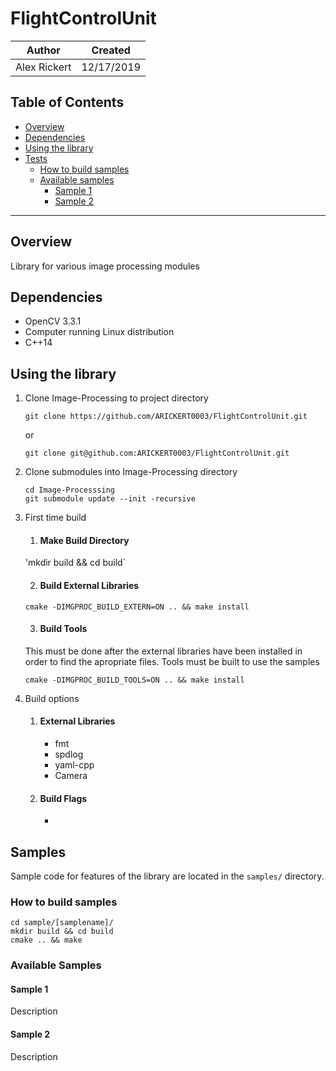 # FlightControlUnit

| Author | Created | 
| ------ | ------- |
| Alex Rickert | 12/17/2019 |

## Table of Contents

  - [Overview](#overview)
  - [Dependencies](#dependencies)
  - [Using the library](#using-the-library)
  - [Tests](#tests)
    - [How to build samples](#how-to-build-tests)
    - [Available samples](#available-tests)
      - [Sample 1](#sample1)
      - [Sample 2](#sample2)

---

## Overview

Library for various image processing modules

## Dependencies

- OpenCV 3.3.1
- Computer running Linux distribution
- C++14

## Using the library

1. Clone Image-Processing to project directory
   
    `git clone https://github.com/ARICKERT0003/FlightControlUnit.git`

    or 

    `git clone git@github.com:ARICKERT0003/FlightControlUnit.git`

2. Clone submodules into Image-Processing directory
    
    ```
    cd Image-Processsing
    git submodule update --init -recursive
    ```

3. First time build
   
    1. #### Make Build Directory
      
      'mkdir build && cd build`

    2. #### Build External Libraries

      `cmake -DIMGPROC_BUILD_EXTERN=ON .. && make install`

    3. #### Build Tools

      This must be done after the external libraries have been installed
      in order to find the apropriate files. Tools must be built to use
      the samples

      `cmake -DIMGPROC_BUILD_TOOLS=ON .. && make install`

4. Build options

    1. #### External Libraries
         
         * fmt
         * spdlog
         * yaml-cpp
         * Camera

    2. #### Build Flags  
        
         * 
      
## Samples

Sample code for features of the library are located in the `samples/` directory.

### How to build samples

    cd sample/[samplename]/
    mkdir build && cd build
    cmake .. && make

### Available Samples

#### Sample 1

Description

#### Sample 2

Description

 
